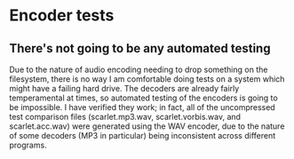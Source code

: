 # Encoder tests

## There's not going to be any automated testing

Due to the nature of audio encoding needing to drop something on the filesystem, there is no way I am comfortable doing tests on a system which might have a failing hard drive. The decoders are already fairly temperamental at times, so automated testing of the encoders is going to be impossible. I have verified they work; in fact, all of the uncompressed test comparison files (scarlet.mp3.wav, scarlet.vorbis.wav, and scarlet.acc.wav) were generated using the WAV encoder, due to the nature of some decoders (MP3 in particular) being inconsistent across different programs.
